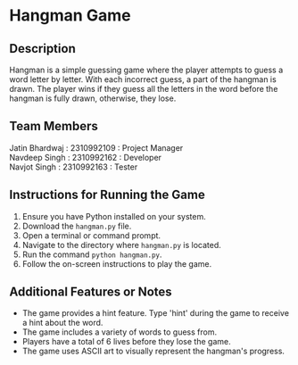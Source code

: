 # Hangman Game

## Description
Hangman is a simple guessing game where the player attempts to guess a word letter by letter. With each incorrect guess, a part of the hangman is drawn. The player wins if they guess all the letters in the word before the hangman is fully drawn, otherwise, they lose.

## Team Members
Jatin Bhardwaj : 2310992109 : Project Manager<br>
Navdeep Singh : 2310992162 : Developer<br>
Navjot Singh : 2310992163 : Tester<br>

## Instructions for Running the Game
1. Ensure you have Python installed on your system.
2. Download the `hangman.py` file.
3. Open a terminal or command prompt.
4. Navigate to the directory where `hangman.py` is located.
5. Run the command `python hangman.py`.
6. Follow the on-screen instructions to play the game.

## Additional Features or Notes
- The game provides a hint feature. Type 'hint' during the game to receive a hint about the word.
- The game includes a variety of words to guess from.
- Players have a total of 6 lives before they lose the game.
- The game uses ASCII art to visually represent the hangman's progress.
